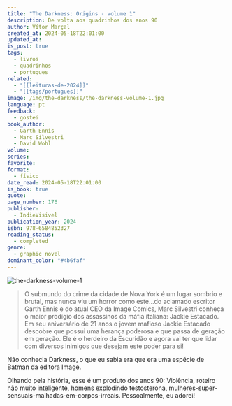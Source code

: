 ```yaml
---
title: "The Darkness: Origins - volume 1"
description: De volta aos quadrinhos dos anos 90
author: Vítor Marçal
created_at: 2024-05-18T22:01:00
updated_at: 
is_post: true
tags:
  - livros
  - quadrinhos
  - portugues
related:
  - "[[leituras-de-2024]]"
  - "[[tags/portugues]]"
image: /img/the-darkness/the-darkness-volume-1.jpg
language: pt
feedback:
  - gostei
book_author:
  - Garth Ennis
  - Marc Silvestri
  - David Wohl
volume: 
series: 
favorite: 
format:
  - físico
date_read: 2024-05-18T22:01:00
is_book: true
quote: 
page_number: 176
publisher:
  - IndieVisivel
publication_year: 2024
isbn: 978-6584852327
reading_status:
  - completed
genre:
  - graphic novel
dominant_color: "#4b6faf"
---
```


![the-darkness-volume-1](img/the-darkness/the-darkness-volume-1.jpg)

> O submundo do crime da cidade de Nova York é um lugar sombrio e brutal, mas nunca viu um horror como este…do aclamado escritor Garth Ennis e do atual CEO da Image Comics, Marc Silvestri conheça o maior prodígio dos assassinos da máfia italiana: Jackie Estacado.
   Em seu aniversário de 21 anos o jovem mafioso Jackie Estacado descobre que possui uma herança poderosa e que passa de geração em geração. Ele é o herdeiro da Escuridão e agora vai ter que lidar com diversos inimigos que desejam este poder para si!

Não conhecia Darkness, o que eu sabia era que era uma espécie de Batman da editora Image. 

Olhando pela história, esse é um produto dos anos 90: Violência, roteiro não muito inteligente, homens explodindo testosterona, mulheres-super-sensuais-malhadas-em-corpos-irreais. Pessoalmente, eu adorei! 